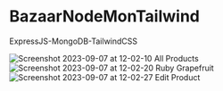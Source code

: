 # BazaarNodeMonTailwind
ExpressJS-MongoDB-TailwindCSS


![Screenshot 2023-09-07 at 12-02-10 All Products](https://github.com/oguzpolatmehmet/BazaarNodeMonTailwind/assets/141742235/6b11fb9d-9af9-4dd5-b95a-d1ee09de64fe)
![Screenshot 2023-09-07 at 12-02-20 Ruby Grapefruit](https://github.com/oguzpolatmehmet/BazaarNodeMonTailwind/assets/141742235/73a48850-873e-4f88-9cc4-38c3cd5d41d3)
![Screenshot 2023-09-07 at 12-02-27 Edit Product](https://github.com/oguzpolatmehmet/BazaarNodeMonTailwind/assets/141742235/83922975-2eec-46c9-bf76-a4c7331e6f65)
